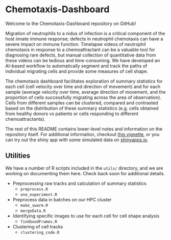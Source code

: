 # Chemotaxis-Dashboard

Welcome to the Chemotaxis-Dashboard repository on GitHub!

Migration of neutrophils to a nidus of infection is a critical component of the host innate immune response; defects in neutrophil chemotaxis can have a severe impact on immune function. Timelapse videos of neutrophil chemotaxis in response to a chemoattractant can be a valuable tool for diagnosing rare defects, but manual collection of quantitative data from these videos can be tedious and time-consuming. We have developed an AI-based workflow to automatically segment and track the paths of individual migrating cells and provide some measures of cell shape.

The chemotaxis dashboard facilitates exploration of summary statistics for each cell (cell velocity over time and direction of movement) and for each sample (average velocity over time, average direction of movement, and the proportion of cells successfully migrating across the area of observation). Cells from different samples can be clustered, compared and contrasted based on the distribution of these summary statistics (e.g. cells obtained from healthy donors vs patients or cells responding to different chemoattractants).

The rest of this README contains lower-level notes and information on the repository itself. For additional information, checkout [this vignette](https://abcsfrederick.github.io/Chemotaxis-Dashboard/poster.html), or you can try out the shiny app with some simulated data on [shinyapps.io](https://mckalliprn.shinyapps.io/demo_app/?_ga=2.247871367.1296701277.1659379204-1106696516.1659379204).

## Utilities

We have a number of R scripts included in the `utils/` directory, and we are working on documenting them here. Check back soon for additional details.

* Preprocessing raw tracks and calculation of summary statistics
  * `preprocess.R` 
  * `one_experiment.R`
* Preprocess data in batches on our HPC cluster
  * `make_swarm.R`
  * `mergeData.R`
* Identifying specific images to use for each cell for cell shape analysis
  * `findGoodFrames.R`
* Clustering of cell tracks
  * `clustering_code.R`
